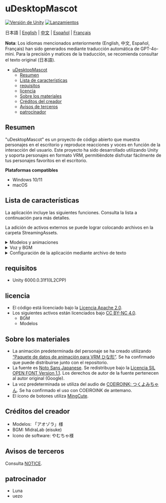 # uDesktopMascot

[![Versión de Unity](https://img.shields.io/badge/Unity-6000.0%2B-blueviolet?logo=unity)](https://unity.com/releases/editor/archive)
[![Lanzamientos](https://img.shields.io/github/release/MidraLab/uDesktopMascot.svg)](https://github.com/MidraLab/uDesktopMascot/releases)

日本語 | [English](README_EN.md) | [中文](README_CN.md) | [Español](README_ES.md) | [Français](README_FR.md)

**Nota**: Los idiomas mencionados anteriormente (English, 中文, Español, Français) han sido generados mediante traducción automática de GPT-4o-mini. Para la precisión y matices de la traducción, se recomienda consultar el texto original (日本語).

<!-- TOC -->
* [uDesktopMascot](#udesktopmascot)
  * [Resumen](#resumen)
  * [Lista de características](#lista-de-características)
  * [requisitos](#requisitos)
  * [licencia](#licencia)
  * [Sobre los materiales](#sobre-los-materiales)
  * [Créditos del creador](#créditos-del-creador)
  * [Avisos de terceros](#avisos-de-terceros)
  * [patrocinador](#patrocinador)
<!-- TOC -->

## Resumen

"uDesktopMascot" es un proyecto de código abierto que muestra personajes en el escritorio y reproduce reacciones y voces en función de la interacción del usuario. Este proyecto ha sido desarrollado utilizando Unity y soporta personajes en formato VRM, permitiéndote disfrutar fácilmente de tus personajes favoritos en el escritorio.

**Plataformas compatibles**
* Windows 10/11
* macOS

## Lista de características

La aplicación incluye las siguientes funciones. Consulta la lista a continuación para más detalles.

La adición de activos externos se puede lograr colocando archivos en la carpeta StreamingAssets.

<details>

<summary>Modelos y animaciones</summary>
* Carga y muestra archivos de modelos colocados en StreamingAssets.
  * Admite modelos en formato VRM (1.x, 0.x).
  * Admite modelos en formato GLB/GLTF.

</details>

<details>

<summary>Voz y BGM</summary>
* Carga y reproduce archivos de audio colocados en StreamingAssets/Voice/. Si hay varios, se reproducirán de manera aleatoria.
  * La voz que se reproduce al hacer clic se carga desde archivos de audio ubicados en StreamingAssets/Voice/Click/. 
* Carga y reproduce archivos de música colocados en StreamingAssets/BGM/. Si hay varios, se reproducirán de manera aleatoria.
* Adición de la voz predeterminada del personaje
  * La voz predeterminada utiliza el audio de [COEIROINK: つくよみちゃん](https://coeiroink.com/character/audio-character/tsukuyomi-chan).
  * Se reproduce al iniciar la aplicación, al cerrarla y al hacer clic.

</details>

<details>

<summary>Configuración de la aplicación mediante archivo de texto</summary>
Puedes modificar la configuración de la aplicación mediante el archivo application_settings.txt.

La estructura del archivo de configuración es la siguiente:

```txt
[Character]
ModelPath=default.vrm
Scale=3
PositionX=0
PositionY=0
PositionZ=0
RotationX=0
RotationY=0
RotationZ=0

[Sound]
VoiceVolume=1
BGMVolume=0.5
SEVolume=1

[Display]
Opacity=1
AlwaysOnTop=True

[Performance]
TargetFrameRate=60
QualityLevel=2
```

</details>

## requisitos
* Unity 6000.0.31f1(IL2CPP)

## licencia
* El código está licenciado bajo la [Licencia Apache 2.0](LICENSE).
* Los siguientes activos están licenciados bajo [CC BY-NC 4.0](https://creativecommons.org/licenses/by-nc/4.0/).
  * BGM
  * Modelos

## Sobre los materiales
* La animación predeterminada del personaje se ha creado utilizando [“Paquete de datos de animación para VRM ひな形”](https://fumi2kick.booth.pm/items/1655686). Se ha confirmado que puede distribuirse junto con el repositorio.
* La fuente es [Noto Sans Japanese](https://fonts.google.com/noto/specimen/Noto+Sans+JP?lang=ja_Jpan). Se redistribuye bajo la [Licencia SIL OPEN FONT Version 1.1](https://fonts.google.com/noto/specimen/Noto+Sans+JP/license?lang=ja_Jpan). Los derechos de autor de la fuente pertenecen al autor original (Google).
* La voz predeterminada se utiliza del audio de [COEIROINK: つくよみちゃん](https://coeiroink.com/character/audio-character/tsukuyomi-chan). Se ha confirmado el uso con COEIROINK de antemano.
* El ícono de botones utiliza [MingCute](https://github.com/MidraLab/MingCute).

## Créditos del creador
* Modelos: 「アオゾラ」様
* BGM: MidraLab (eisuke)
* Icono de software: やむちゃ様

## Avisos de terceros

Consulta [NOTICE](./NOTICE.md).

## patrocinador
- Luna
- uezo
